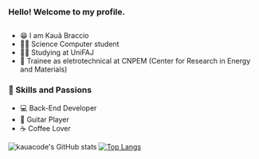### Hello! Welcome to my profile. 
##

- 😁 I am Kauã Braccio
- 👨‍💻 Science Computer student
- 👨‍🎓 Studying at UniFAJ
- 🫡 Trainee as eletrotechnical at CNPEM (Center for Research in Energy and Materials)

### 🤖 Skills and Passions

- 💻 Back-End Developer
- 🎸 Guitar Player
- ☕ Coffee Lover

![kauacode's GitHub stats](https://github-readme-stats.vercel.app/api?username=kauacode&show_icons=true&theme=material-palenight)
[![Top Langs](https://github-readme-stats.vercel.app/api/top-langs/?username=kauacode&theme=material-palenight)](https://github.com/kauacode/github-readme-stats)

  
